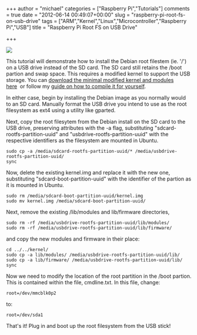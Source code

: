 +++
author = "michael"
categories = ["Raspberry Pi","Tutorials"]
comments = true
date = "2012-06-14 00:49:07+00:00"
slug = "raspberry-pi-root-fs-on-usb-drive"
tags = ["ARM","Kernel","Linux","Microcontroller","Raspberry Pi","USB"]
title = "Raspberry Pi Root FS on USB Drive"

+++

[![](http://mitchtech.net/wp-content/uploads/2012/06/pi-usb-drive-300x225.jpg)](http://mitchtech.net/raspberry-pi-audio/pi-usb-drive/)

This tutorial will demonstrate how to install the Debian root filestem (ie. '/') on a USB drive instead of the SD card. The SD card still retains the /boot partion and swap space. This requires a modified kernel to support the USB storage. You can [download the minimal modified kernel and modules here](http://dl.dropbox.com/u/1816557/bcmrpi_defconfig.tar)  or follow my [guide on how to compile it for yourself](http://mitchtech.net/raspberry-pi-kernel-compile/).

In either case, begin by installing the Debian image as you normally would to an SD card. Manually format the USB drive you intend to use as the root filesystem as ext4 using a utility like gparted.

Next, copy the root filesytem from the Debian install on the SD card to the USB drive, preserving attributes with the -a flag, substituting "sdcard-rootfs-partition-uuid" and "usbdrive-rootfs-partition-uuid" with the respective identifiers as the filesystem are mounted in Ubuntu.

```
sudo cp -a /media/sdcard-rootfs-partition-uuid/* /media/usbdrive-rootfs-partition-uuid/
sync
```

Now, delete the existing kernel.img and replace it with the new one, substituting "sdcard-boot-partition-uuid" with the identifier of the partion as it is mounted in Ubuntu.

```
sudo rm /media/sdcard-boot-partition-uuid/kernel.img
sudo mv kernel.img /media/sdcard-boot-partition-uuid/
```

Next, remove the existing /lib/modules and lib/firmware directories,

```
sudo rm -rf /media/usbdrive-rootfs-partition-uuid/lib/modules/
sudo rm -rf /media/usbdrive-rootfs-partition-uuid/lib/firmware/
```

and copy the new modules and firmware in their place:

```
cd ../../kernel/
sudo cp -a lib/modules/ /media/usbdrive-rootfs-partition-uuid/lib/
sudo cp -a lib/firmware/ /media/usbdrive-rootfs-partition-uuid/lib/
sync
```

Now we need to modify the location of the root partition in the /boot partion. This is contained within the file, cmdline.txt. In this file, change:

```
root=/dev/mmcblk0p2
```

to:

```
root=/dev/sda1
```

That's it! Plug in and boot up the root filesystem from the USB stick!

